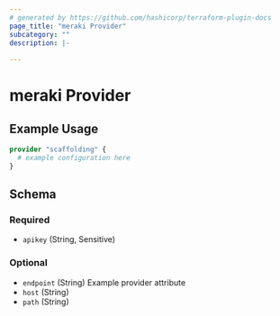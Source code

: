 ```yaml
---
# generated by https://github.com/hashicorp/terraform-plugin-docs
page_title: "meraki Provider"
subcategory: ""
description: |-
  
---
```


# meraki Provider



## Example Usage

```terraform
provider "scaffolding" {
  # example configuration here
}
```

<!-- schema generated by tfplugindocs -->
## Schema

### Required

- `apikey` (String, Sensitive)

### Optional

- `endpoint` (String) Example provider attribute
- `host` (String)
- `path` (String)
